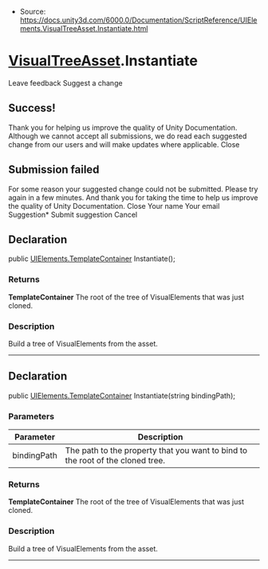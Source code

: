 * Source: https://docs.unity3d.com/6000.0/Documentation/ScriptReference/UIElements.VisualTreeAsset.Instantiate.html

#  [VisualTreeAsset](https://docs.unity3d.com/6000.0/Documentation/ScriptReference/UIElements.VisualTreeAsset.html).Instantiate
Leave feedback
Suggest a change
## Success!
Thank you for helping us improve the quality of Unity Documentation. Although we cannot accept all submissions, we do read each suggested change from our users and will make updates where applicable.
Close
## Submission failed
For some reason your suggested change could not be submitted. Please <a>try again</a> in a few minutes. And thank you for taking the time to help us improve the quality of Unity Documentation.
Close
Your name Your email Suggestion* Submit suggestion
Cancel
## Declaration
public [UIElements.TemplateContainer](https://docs.unity3d.com/6000.0/Documentation/ScriptReference/UIElements.TemplateContainer.html) Instantiate(); 
### Returns
**TemplateContainer** The root of the tree of VisualElements that was just cloned. 
### Description
Build a tree of VisualElements from the asset. 
* * *
## Declaration
public [UIElements.TemplateContainer](https://docs.unity3d.com/6000.0/Documentation/ScriptReference/UIElements.TemplateContainer.html) Instantiate(string bindingPath); 
### Parameters
Parameter | Description  
---|---  
bindingPath | The path to the property that you want to bind to the root of the cloned tree.  
### Returns
**TemplateContainer** The root of the tree of VisualElements that was just cloned. 
### Description
Build a tree of VisualElements from the asset. 
* * *
